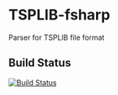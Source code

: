 # TSPLIB-fsharp
Parser for TSPLIB file format

## Build Status

[![Build Status](https://travis-ci.com/acco32/tsplib-fsharp.svg?branch=master)](https://travis-ci.com/acco32/tsplib-fsharp)